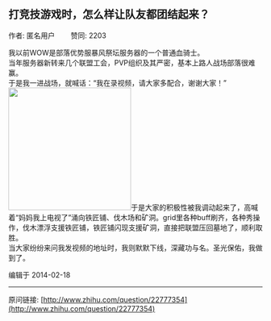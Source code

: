 ## 打竞技游戏时，怎么样让队友都团结起来？

作者: 匿名用户&nbsp;&nbsp;&nbsp;&nbsp;&nbsp;&nbsp;&nbsp;&nbsp;赞同: 2203


我以前WOW是部落优势服暴风祭坛服务器的一个普通血骑士。<br>当年服务器新转来几个联盟工会，PVP组织及其严密，基本上路人战场部落很难赢。<br>于是我一进战场，就喊话：“我在录视频，请大家多配合，谢谢大家！”<br><img src="http://pic2.zhimg.com/26786bffb58da39b05417bc86ace13d1_b.jpg" data-rawwidth="243" data-rawheight="245" class="content_image" width="243">于是大家的积极性被我调动起来了，高喊着“妈妈我上电视了”涌向铁匠铺、伐木场和矿洞。grid里各种buff刷齐，各种秀操作，伐木漂浮支援铁匠铺，铁匠铺闪现支援矿洞，直接把联盟压回墓地了，顺利取胜。<br>当大家纷纷来问我发视频的地址时，我则默默下线，深藏功与名。圣光保佑，我做到了。



编辑于 2014-02-18



---
原问链接: [http://www.zhihu.com/question/22777354](http://www.zhihu.com/question/22777354)